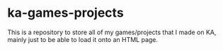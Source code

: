 # ka-games-projects
This is a repository to store all of my games/projects that I made on KA, mainly just to be able to load it onto an HTML page.
